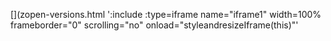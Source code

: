 <!-- Generated by /cicd/docupdate.sh -->
[](zopen-versions.html ':include :type=iframe name="iframe1" width=100% frameborder="0" scrolling="no" onload="styleandresizeIframe(this)"'
